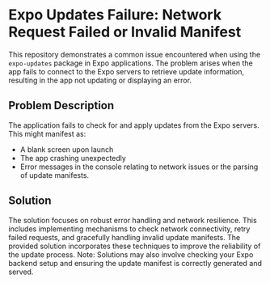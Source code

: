 # Expo Updates Failure: Network Request Failed or Invalid Manifest

This repository demonstrates a common issue encountered when using the `expo-updates` package in Expo applications. The problem arises when the app fails to connect to the Expo servers to retrieve update information, resulting in the app not updating or displaying an error.

## Problem Description

The application fails to check for and apply updates from the Expo servers. This might manifest as:

- A blank screen upon launch
- The app crashing unexpectedly
- Error messages in the console relating to network issues or the parsing of update manifests.

## Solution

The solution focuses on robust error handling and network resilience. This includes implementing mechanisms to check network connectivity, retry failed requests, and gracefully handling invalid update manifests.  The provided solution incorporates these techniques to improve the reliability of the update process. Note: Solutions may also involve checking your Expo backend setup and ensuring the update manifest is correctly generated and served.